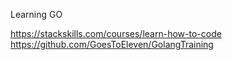 Learning GO

https://stackskills.com/courses/learn-how-to-code
https://github.com/GoesToEleven/GolangTraining
